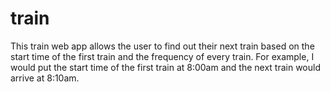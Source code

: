 # train

This train web app allows the user to find out their next train based on the start time of the first train and the frequency of every train. For example, I would put the start time of the first train at 8:00am and the next train would arrive at 8:10am.
